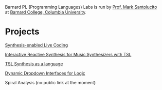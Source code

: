 
Barnard PL (Programming Languages) Labs is run by [Prof. Mark Santolucito](http://www.marksantolucito.com/) at [Barnard College, Columbia University](https://cs.barnard.edu/).

# Projects

[Synthesis-enabled Live Coding](http://161.35.14.211/)

[Interactive Reactive Synthesis for Music Synthesizers with TSL](http://tslsynthesissynthesizer.com/)

[TSL Synthesis as a language](https://barnard-pl-labs.github.io/tsltools/)

[Dynamic Dropdown Interfaces for Logic](https://barnard-pl-labs.github.io/dynamicGrammars/)

Spiral Analysis (no public link at the moment)
